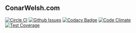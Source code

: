 ## ConarWelsh.com

[![Circle CI](https://circleci.com/gh/conarwelsh/conarwelsh.com.svg?style=svg)](https://circleci.com/gh/conarwelsh/conarwelsh.com)
[![Github Issues](https://img.shields.io/github/issues/conarwelsh/conarwelsh.com.svg)](https://github.com/conarwelsh/conarwelsh.com/issues)
[![Codacy Badge](https://www.codacy.com/project/badge/d168e74860fa47379395a8448c9cab3d)](https://www.codacy.com/app/conarwelsh/conarwelsh-com)
[![Code Climate](https://codeclimate.com/github/conarwelsh/conarwelsh.com/badges/gpa.svg)](https://codeclimate.com/github/conarwelsh/conarwelsh.com)
[![Test Coverage](https://codeclimate.com/github/conarwelsh/conarwelsh.com/badges/coverage.svg)](https://codeclimate.com/github/conarwelsh/conarwelsh.com)